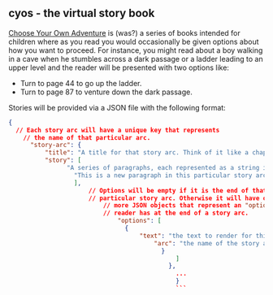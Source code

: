 ## cyos - the virtual story book

[Choose Your Own Adventure](https://en.wikipedia.org/wiki/Choose_Your_Own_Adventure) is (was?) a series of books intended for children where as you read you would occasionally be given options about how you want to proceed. For instance, you might read about a boy walking in a cave when he stumbles across a dark passage or a ladder leading to an upper level and the reader will be presented with two options like:

- Turn to page 44 to go up the ladder.
- Turn to page 87 to venture down the dark passage.

Stories will be provided via a JSON file with the following format:

```json
{
  // Each story arc will have a unique key that represents
    // the name of that particular arc.
      "story-arc": {
          "title": "A title for that story arc. Think of it like a chapter title.",
	      "story": [
	            "A series of paragraphs, each represented as a string in a slice.",
		          "This is a new paragraph in this particular story arc."
			      ],
			          // Options will be empty if it is the end of that
				      // particular story arc. Otherwise it will have one or
				          // more JSON objects that represent an "option" that the
					      // reader has at the end of a story arc.
					          "options": [
						        {
							        "text": "the text to render for this option. eg 'venture down the dark passage'",
								        "arc": "the name of the story arc to navigate to. This will match the story-arc key at the very root of the JSON document"
									      }
									          ]
										    },
										      ...
										      }
										      ```

